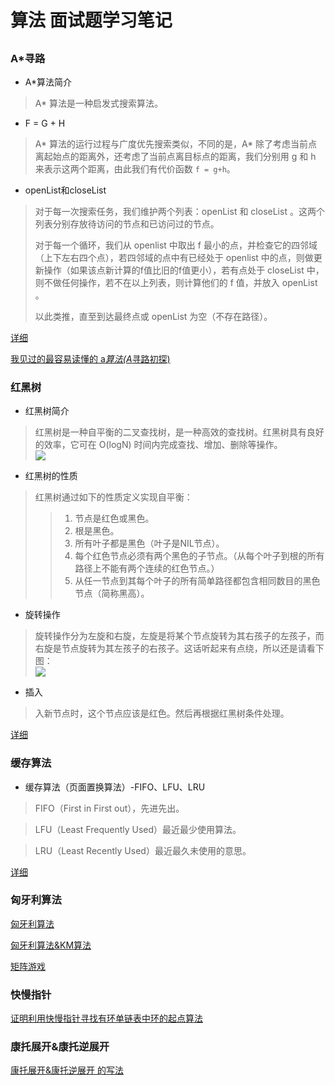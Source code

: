 # 算法 面试题学习笔记

## 

### A*寻路

* A*算法简介
> A* 算法是一种启发式搜索算法。  

* F = G + H
> A* 算法的运行过程与广度优先搜索类似，不同的是，A* 除了考虑当前点离起始点的距离外，还考虑了当前点离目标点的距离，我们分别用 g 和 h 来表示这两个距离，由此我们有代价函数 `f = g+h`。  

* openList和closeList
> 对于每一次搜索任务，我们维护两个列表：openList 和 closeList 。这两个列表分别存放待访问的节点和已访问过的节点。  
> 
> 对于每一个循环，我们从 openlist 中取出 f 最小的点，并检查它的四邻域（上下左右四个点），若四邻域的点中有已经处于 openlist 中的点，则做更新操作（如果该点新计算的f值比旧的f值更小），若有点处于 closeList 中，则不做任何操作，若不在以上列表，则计算他们的 f 值，并放入 openList 。  
> 
> 以此类推，直至到达最终点或 openList 为空（不存在路径）。  

[详细](https://blog.csdn.net/feifeiiong/article/details/79247269)

[我见过的最容易读懂的 a*算法(A*寻路初探)](https://www.jianshu.com/p/e52d856e7d48)


### 红黑树

* 红黑树简介
> 红黑树是一种自平衡的二叉查找树，是一种高效的查找树。红黑树具有良好的效率，它可在 O(logN) 时间内完成查找、增加、删除等操作。  
![](https://image-static.segmentfault.com/183/464/1834640481-5b449108370e3_articlex)  

* 红黑树的性质
> 红黑树通过如下的性质定义实现自平衡：  
>> 1. 节点是红色或黑色。  
>> 2. 根是黑色。  
>> 3. 所有叶子都是黑色（叶子是NIL节点）。  
>> 4. 每个红色节点必须有两个黑色的子节点。（从每个叶子到根的所有路径上不能有两个连续的红色节点。）  
>> 5. 从任一节点到其每个叶子的所有简单路径都包含相同数目的黑色节点（简称黑高）。  

* 旋转操作
> 旋转操作分为左旋和右旋，左旋是将某个节点旋转为其右孩子的左孩子，而右旋是节点旋转为其左孩子的右孩子。这话听起来有点绕，所以还是请看下图：  
![](https://image-static.segmentfault.com/123/366/1233660138-5b4491082c983_articlex)  

* 插入
> 入新节点时，这个节点应该是红色。然后再根据红黑树条件处理。  

[详细](https://segmentfault.com/a/1190000012728513)  

### 缓存算法
* 缓存算法（页面置换算法）-FIFO、LFU、LRU  
> FIFO（First in First out），先进先出。

> LFU（Least Frequently Used）最近最少使用算法。

> LRU（Least Recently Used）最近最久未使用的意思。  

[详细](https://www.cnblogs.com/dolphin0520/p/3749259.html)  

### 匈牙利算法

[匈牙利算法](https://blog.csdn.net/sunny_hun/article/details/80627351)

[匈牙利算法&KM算法](https://zhuanlan.zhihu.com/p/62981901)

[矩阵游戏](http://hzwer.com/1237.html?tdsourcetag=s_pctim_aiomsg)

### 快慢指针

[证明利用快慢指针寻找有环单链表中环的起点算法](https://blog.csdn.net/l294265421/article/details/50478818)



### 康托展开&康托逆展开

[康托展开&康托逆展开 的写法](https://www.cnblogs.com/Mychael/p/8282895.html)
